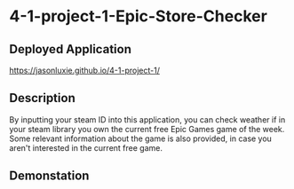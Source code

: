 # 4-1-project-1-Epic-Store-Checker
## Deployed Application
https://jasonluxie.github.io/4-1-project-1/
## Description
By inputting your steam ID into this application, you can check weather if in your steam library you own the current free Epic Games game of the week. Some relevant information about the game is also provided, in case you aren't interested in the current free game. 
## Demonstation
